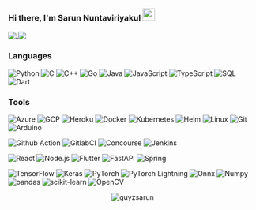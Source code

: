 ### Hi there, I'm Sarun Nuntaviriyakul <img src="https://media.giphy.com/media/hvRJCLFzcasrR4ia7z/giphy.gif" width="25">

<!-- Top Language Dashboard -->
<a href="https://github.com/guyzsarun">
  <img align="center" src="https://github-readme-stats.vercel.app/api?username=guyzsarun&count_private=true&show_icons=true&theme=react&hide_border=true&include_all_commits=true&line_height=27" />
</a>
<!-- Stats Dashboard -->
<a href="https://github.com/guyzsarun">
  <img align="center" src="https://github-readme-stats.vercel.app/api/top-langs/?username=guyzsarun&hide=jupyter%20notebook&theme=react&hide_border=true&langs_count=3" />
</a>

### Languages

![Python](https://img.shields.io/badge/-Python-000?&logo=Python)
![C](https://img.shields.io/badge/-C-000?&logo=C)
![C++](https://img.shields.io/badge/-C++-000?&logo=c%2b%2b&logoColor=00599C)
![Go](https://img.shields.io/badge/-Go-000?&logo=Go)
![Java](https://img.shields.io/badge/-Java-000?&logo=Java&logoColor=007396)
![JavaScript](https://img.shields.io/badge/-JavaScript-000?&logo=JavaScript)
![TypeScript](https://img.shields.io/badge/-TypeScript-000?&logo=TypeScript)
![SQL](https://img.shields.io/badge/-SQL-000?&logo=mysql)
![Dart](https://img.shields.io/badge/-Dart-000?&logo=Dart&logoColor=0175C2)

### Tools

![Azure](https://img.shields.io/badge/-Azure-000?&logo=MicrosoftAzure&logoColor=0078D4)
![GCP](https://img.shields.io/badge/-GCP-000?&logo=GoogleCloud&logoColor=4285F4)
![Heroku](https://img.shields.io/badge/-Heroku-000?&logo=Heroku&logoColor=430098)
![Docker](https://img.shields.io/badge/-Docker-000?&logo=Docker)
![Kubernetes](https://img.shields.io/badge/-Kubernetes-000?&logo=Kubernetes)
![Helm](https://img.shields.io/badge/-Helm-000?&logo=Helm)
![Linux](https://img.shields.io/badge/-Linux-000?&logo=Linux)
![Git](https://img.shields.io/badge/-Git-000?&logo=Git)
![Arduino](https://img.shields.io/badge/-Arduino-000?&logo=Arduino)

![Github Action](https://img.shields.io/badge/-Github%20Actions-000?&logo=GithubActions&logoColor=#2088FF)
![GitlabCI](https://img.shields.io/badge/-GitlabCI-000?&logo=Gitlab&logoColor=#FCA121)
![Concourse](https://img.shields.io/badge/-Concourse-000?&logo=Concourse&logoColor=#3398DC)
![Jenkins](https://img.shields.io/badge/-Jenkins-000?&logo=Jenkins&logoColor=#D24939)

![React](https://img.shields.io/badge/-React-000?&logo=React)
![Node.js](https://img.shields.io/badge/-Node.js-000?&logo=node.js)
![Flutter](https://img.shields.io/badge/-Flutter-000?&logo=Flutter&logoColor=02569B)
![FastAPI](https://img.shields.io/badge/-FastAPI-000?&logo=FastAPI)
![Spring](https://img.shields.io/badge/-Spring-000?&logo=Spring)

![TensorFlow](https://img.shields.io/badge/-TensorFlow-000?&logo=TensorFlow)
![Keras](https://img.shields.io/badge/-Keras-000?&logo=Keras&logoColor=D00000)
![PyTorch](https://img.shields.io/badge/-PyTorch-000?&logo=Pytorch)
![PyTorch Lightning](https://img.shields.io/badge/-Pytorch%20Lightning-000?&logo=PytorchLightning&logoColor=792EE5)
![Onnx](https://img.shields.io/badge/-Onnx-000?&logo=ONNX)
![Numpy](https://img.shields.io/badge/-Numpy-000?&logo=Numpy)
![pandas](https://img.shields.io/badge/-pandas-000?&logo=pandas)
![scikit-learn](https://img.shields.io/badge/-scikit--learn-000?&logo=scikit-learn)
![OpenCV](https://img.shields.io/badge/-OpenCV-000?&logo=OpenCV)


 <p align="center"> <img src="https://komarev.com/ghpvc/?username=guyzsarun&label=Profile%20views&color=0e75b6&style=flat" alt="guyzsarun" /> </p>


<!--
**guyzsarun/guyzsarun** is a ✨ _special_ ✨ repository because its `README.md` (this file) appears on your GitHub profile.

Here are some ideas to get you started:

- 🔭 I’m currently working on ...
- 🌱 I’m currently learning ...
- 👯 I’m looking to collaborate on ...
- 🤔 I’m looking for help with ...
- 💬 Ask me about ...
- 📫 How to reach me: ...
- 😄 Pronouns: ...
- ⚡ Fun fact: ...
-->

